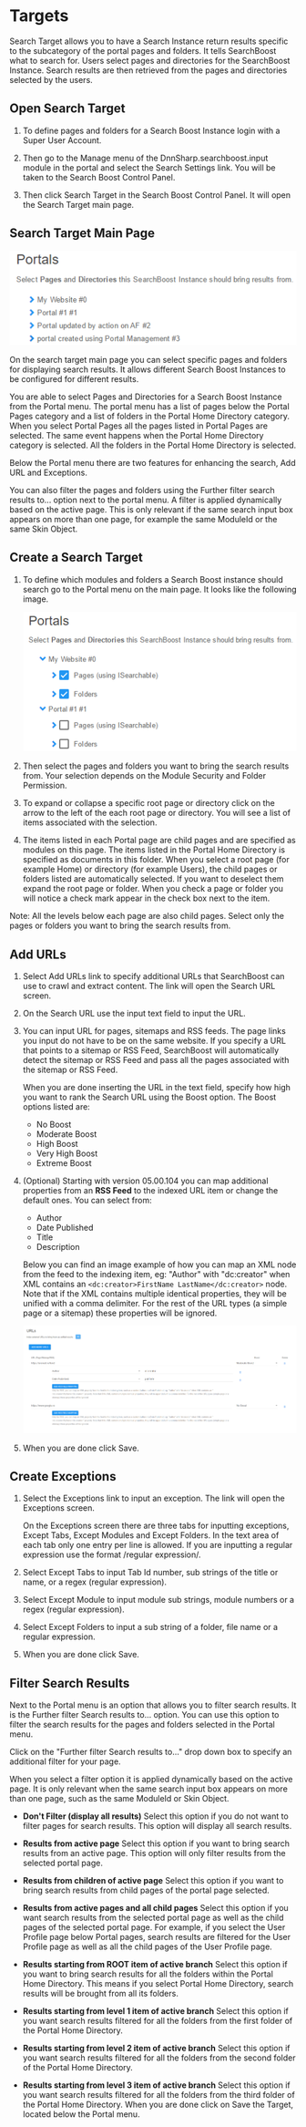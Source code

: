 # Targets

Search Target allows you to have a Search Instance return results specific to the subcategory of the portal pages and folders. It tells SearchBoost what to search for. Users select pages and directories for the SearchBoost Instance. Search results are then retrieved from the pages and directories selected by the users.

## Open Search Target

1. To define pages and folders for a Search Boost Instance login with a Super User Account.

2. Then go to the Manage menu of the DnnSharp.searchboost.input module in the portal and select the Search Settings link. You will be taken to the Search Boost Control Panel.

3. Then click Search Target in the Search Boost Control Panel. It will open the Search Target main page.

## Search Target Main Page

![search targets](/search-boost/indexing/assets/2016-08-12_1802.png)

On the search target main page you can select specific pages and folders for displaying search results. It allows different Search Boost Instances to be configured for different results.

You are able to select Pages and Directories for a Search Boost Instance from the Portal menu. The portal menu has a list of pages below the Portal Pages category and a list of folders in the Portal Home Directory category. When you select Portal Pages all the pages listed in Portal Pages are selected. The same event happens when the Portal Home Directory category is selected. All the folders in the Portal Home Directory is selected.

Below the Portal menu there are two features for enhancing the search, Add URL and Exceptions.

You can also filter the pages and folders using the Further filter search results to... option next to the portal menu. A filter is applied dynamically based on the active page. This is only relevant if the same search input box appears on more than one page, for example the same ModuleId or the same Skin Object.

## Create a Search Target

1. To define which modules and folders a Search Boost instance should search go to the Portal menu on the main page. It looks like the following image.

   ![search targets](/search-boost/indexing/assets/2016-08-12_1803.png)

2. Then select the pages and folders you want to bring the search results from. Your selection depends on the Module Security and Folder Permission. 

3. To expand or collapse a specific root page or directory click on the arrow to the left of the each root page or directory. You will see a list of items associated with the selection.

4. The items listed in each Portal page are child pages and are specified as modules on this page. The items listed in the Portal Home Directory is specified as documents in this folder. When you select a root page (for example Home) or directory (for example Users), the child pages or folders listed are automatically selected. If you want to deselect them expand the root page or folder. When you check a page or folder you will notice a check mark appear in the check box next to the item.

Note: All the levels below each page are also child pages. Select only the pages or folders you want to bring the search results from.

## Add URLs

1. Select Add URLs link to specify additional URLs that SearchBoost can use to crawl and extract content. The link will open the Search URL screen.

2. On the Search URL use the input text field to input the URL.

3. You can input URL for pages, sitemaps and RSS feeds. The page links you input do not have to be on the same website. If you specify a URL that points to a sitemap or RSS Feed, SearchBoost will automatically detect the sitemap or RSS Feed and pass all the pages associated with the sitemap or RSS Feed.

   When you are done inserting the URL in the text field, specify how high you want to rank the Search URL using the Boost option. The Boost options listed are:
   * No Boost
   * Moderate Boost
   * High Boost
   * Very High Boost
   * Extreme Boost

4. (Optional) Starting with version 05.00.104 you can map additional properties from an **RSS Feed** to the indexed URL item or change the default ones. You can select from:
   * Author
   * Date Published
   * Title
   * Description

   Below you can find an image example of how you can map an XML node from the feed to the indexing item, eg: "Author" with "dc:creator" when XML contains an `<dc:creator>FirstName LastName</dc:creator>` node. Note that if the XML contains multiple identical properties, they will be unified with a comma delimiter. For the rest of the URL types (a simple page or a sitemap) these properties will be ignored.

   ![rss url properties](/search-boost/indexing/assets/RssUrlProperties.png)

5. When you are done click Save.

## Create Exceptions

1. Select the Exceptions link to input an exception. The link will open the Exceptions screen.

   On the Exceptions screen there are three tabs for inputting exceptions, Except Tabs, Except Modules and Except Folders. In the text area of each tab only one entry per line is allowed. If you are inputting a regular expression use the format /regular expression/.

2. Select Except Tabs to input Tab Id number, sub strings of the title or name, or a regex (regular expression). 

3. Select Except Module to input module sub strings, module numbers or a regex (regular expression).

4. Select Except Folders to input a sub string of a folder, file name or a regular expression.

5. When you are done click Save.

## Filter Search Results

Next to the Portal menu is an option that allows you to filter search results. It is the Further filter Search results to... option. You can use this option to filter the search results for the pages and folders selected in the Portal menu.

Click on the "Further filter Search results to..." drop down box to specify an additional filter for your page.

When you select a filter option it is applied dynamically based on the active page. It is only relevant when the same search input box appears on more than one page, such as the same ModuleId or Skin Object.

* **Don't Filter (display all results)**
Select this option if you do not want to filter pages for search results. This option will display all search results.

* **Results from active page**
Select this option if you want to bring search results from an active page. This option will only filter results from the selected portal page.

* **Results from children of active page**
Select this option if you want to bring search results from child pages of the portal page selected.

* **Results from active pages and all child pages**
Select this option if you want search results from the selected portal page as well as the child pages of the selected portal page. For example, if you select the User Profile page below Portal pages, search results are filtered for the User Profile page as well as all the child pages of the User Profile page.

* **Results starting from ROOT item of active branch**
Select this option if you want to bring search results for all the folders within the Portal Home Directory. This means if you select Portal Home Directory, search results will be brought from all its folders.

* **Results starting from level 1 item of active branch**
Select this option if you want search results filtered for all the folders from the first folder of the Portal Home Directory.

* **Results starting from level 2 item of active branch**
Select this option if you want search results filtered for all the folders from the second folder of the Portal Home Directory.

* **Results starting from level 3 item of active branch**
Select this option if you want search results filtered for all the folders from the third folder of the Portal Home Directory.
When you are done click on Save the Target, located below the Portal menu. 